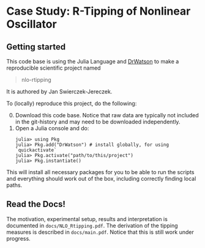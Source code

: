 # Case Study: R-Tipping of Nonlinear Oscillator 

## Getting started

This code base is using the Julia Language and [DrWatson](https://juliadynamics.github.io/DrWatson.jl/stable/)
to make a reproducible scientific project named
> nlo-rtipping

It is authored by Jan Swierczek-Jereczek.

To (locally) reproduce this project, do the following:

0. Download this code base. Notice that raw data are typically not included in the
   git-history and may need to be downloaded independently.
1. Open a Julia console and do:
   ```
   julia> using Pkg
   julia> Pkg.add("DrWatson") # install globally, for using `quickactivate`
   julia> Pkg.activate("path/to/this/project")
   julia> Pkg.instantiate()
   ```

This will install all necessary packages for you to be able to run the scripts and
everything should work out of the box, including correctly finding local paths.

## Read the Docs!

The motivation, experimental setup, results and interpretation is documented in `docs/NLO_Rtipping.pdf`.
The derivation of the tipping measures is described in `docs/main.pdf`. Notice that this is still work under progress. 